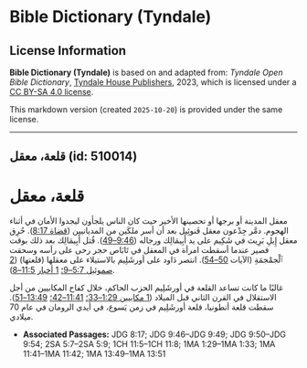 # Bible Dictionary (Tyndale)

## License Information

**Bible Dictionary (Tyndale)** is based on and adapted from: _Tyndale Open Bible Dictionary_, [Tyndale House Publishers](https://tyndaleopenresources.com/), 2023, which is licensed under a [CC BY-SA 4.0 license](https://creativecommons.org/licenses/by-sa/4.0/legalcode.en).

This markdown version (created `2025-10-20`) is provided under the same license.



--------------------------------

## قلعة، معقل (id: 510014)

قلعة، معقل
==========

معقل المدينة أو برجها أو تحصينها الأخير حيث كان الناس يلجأون ليجدوا الأمان في أثناء الهجوم. دمَّر جِدْعون معقل فَنوئِيل بعد أن أسر ملكَين من المديانيين ([قضاة 8:17](https://ref.ly/Judg8:17)). حُرِق معقل إِيلِ بَرِيث في شَكِيم على يد أَبِيمَالِك ورجاله ([9:46–49](https://ref.ly/Judg9:46-Judg9:49)). قُتل أَبِيمَالِك بعد ذلك بوقت قصير عندما أسقطت امرأة في المعقل في تَابَاص حجر رحى على رأسه وسحقت ٱلْجمْجمَةِ (الآيات [50–54](https://ref.ly/Judg9:50-Judg9:54)). انتصر دَاود على أورشَلِيم بالاستيلاء على معقلها (قلعتها) ([2 صموئيل 5:7–9؛](https://ref.ly/2Sam5:7-2Sam5:9) [1 أخبار 11:5–8](https://ref.ly/1Chr11:5-1Chr11:8)).

غالبًا ما كانت تساعد القلعة في أورشَلِيم الحزب الحاكم، خلال كفاح المكابيين من أجل الاستقلال في القرن الثاني قبل الميلاد ([1 مكابيين 1:29–33؛](https://ref.ly/1Macc1:29-1Macc1:33) [11:41–42؛](https://ref.ly/1Macc11:41-1Macc11:42) [13:49–51](https://ref.ly/1Macc13:49-1Macc13:51)). سقطت قلعة أنطونيا، قلعة أورشَلِيم في زمن يَسوع، في أيدي الرومان في عام 70 ميلادي.

* **Associated Passages:** JDG 8:17; JDG 9:46–JDG 9:49; JDG 9:50–JDG 9:54; 2SA 5:7–2SA 5:9; 1CH 11:5–1CH 11:8; 1MA 1:29–1MA 1:33; 1MA 11:41–1MA 11:42; 1MA 13:49–1MA 13:51

